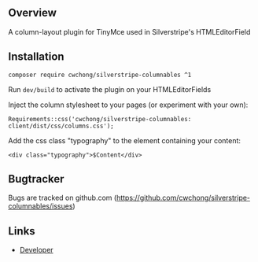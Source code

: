 ﻿## Overview

A column-layout plugin for TinyMce used in Silverstripe's HTMLEditorField

## Installation ##

`composer require cwchong/silverstripe-columnables ^1`

Run `dev/build` to activate the plugin on your HTMLEditorFields

Inject the column stylesheet to your pages (or experiment with your own):

`Requirements::css('cwchong/silverstripe-columnables: client/dist/css/columns.css');`

Add the css class "typography" to the element containing your content:

`<div class="typography">$Content</div>`

## Bugtracker ##

Bugs are tracked on github.com (https://github.com/cwchong/silverstripe-columnables/issues)

## Links ##

 * [Developer](https://movingmouse.com)
 
